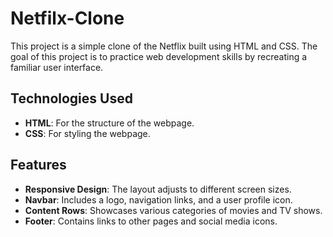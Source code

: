 # Netfilx-Clone
This project is a simple clone of the Netflix built using HTML and CSS. The goal of this project is to practice web development skills by recreating a familiar user interface.

## Technologies Used
- **HTML**: For the structure of the webpage.
- **CSS**: For styling the webpage.

## Features
- **Responsive Design**: The layout adjusts to different screen sizes.
- **Navbar**: Includes a logo, navigation links, and a user profile icon.
- **Content Rows**: Showcases various categories of movies and TV shows.
- **Footer**: Contains links to other pages and social media icons.
